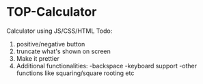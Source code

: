 # TOP-Calculator
Calculator using JS/CSS/HTML
Todo:
1. positive/negative button
2. truncate what's shown on screen
3. Make it prettier
4. Additional functionalities:
    -backspace
    -keyboard support
    -other functions like squaring/square rooting etc

